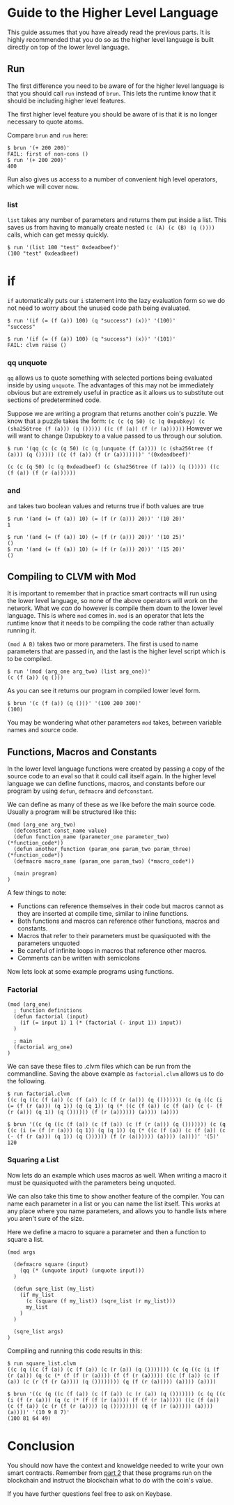 # Guide to the Higher Level Language

This guide assumes that you have already read the previous parts.
It is highly recommended that you do so as the higher level language is built directly on top of the lower level language.

## Run

The first difference you need to be aware of for the higher level language is that you should call `run` instead of `brun`.
This lets the runtime know that it should be including higher level features.

The first higher level feature you should be aware of is that it is no longer necessary to quote atoms.

Compare `brun` and `run` here:
```
$ brun '(+ 200 200)'
FAIL: first of non-cons ()
$ run '(+ 200 200)'
400
```

Run also gives us access to a number of convenient high level operators, which we will cover now.

### list

`list` takes any number of parameters and returns them put inside a list.
This saves us from having to manually create nested `(c (A) (c (B) (q ())))` calls, which can get messy quickly.

```
$ run '(list 100 "test" 0xdeadbeef)'
(100 "test" 0xdeadbeef)
```

# if

`if` automatically puts our `i` statement into the lazy evaluation form so we do not need to worry about the unused code path being evaluated.

```
$ run '(if (= (f (a)) 100) (q "success") (x))' '(100)'
"success"

$ run '(if (= (f (a)) 100) (q "success") (x))' '(101)'
FAIL: clvm raise ()
```

### qq unquote

`qq` allows us to quote something with selected portions being evaluated inside by using `unquote`.
The advantages of this may not be immediately obvious but are extremely useful in practice as it allows us to substitute out sections of predetermined code.

Suppose we are writing a program that returns another coin's puzzle.
We know that a puzzle takes the form: `(c (c (q 50) (c (q 0xpubkey) (c (sha256tree (f (a))) (q ())))) ((c (f (a)) (f (r (a))))))`
However we will want to change 0xpubkey to a value passed to us through our solution.

```
$ run '(qq (c (c (q 50) (c (q (unquote (f (a)))) (c (sha256tree (f (a))) (q ())))) ((c (f (a)) (f (r (a)))))))' '(0xdeadbeef)'

(c (c (q 50) (c (q 0xdeadbeef) (c (sha256tree (f (a))) (q ())))) ((c (f (a)) (f (r (a))))))
```

### and

`and` takes two boolean values and returns true if both values are true

```
$ run '(and (= (f (a)) 10) (= (f (r (a))) 20))' '(10 20)'
1

$ run '(and (= (f (a)) 10) (= (f (r (a))) 20))' '(10 25)'
()
$ run '(and (= (f (a)) 10) (= (f (r (a))) 20))' '(15 20)'
()

```

## Compiling to CLVM with Mod

It is important to remember that in practice smart contracts will run using the lower level language, so none of the above operators will work on the network.
What we *can* do however is compile them down to the lower level language.
This is where `mod` comes in.
`mod` is an operator that lets the runtime know that it needs to be compiling the code rather than actually running it.

`(mod A B)` takes two or more parameters. The first is used to name parameters that are passed in, and the last is the higher level script which is to be compiled.

```
$ run '(mod (arg_one arg_two) (list arg_one))'
(c (f (a)) (q ()))
```
As you can see it returns our program in compiled lower level form.
```
$ brun '(c (f (a)) (q ()))' '(100 200 300)'
(100)
```

You may be wondering what other parameters `mod` takes, between variable names and source code.

## Functions, Macros and Constants

In the lower level language functions were created by passing a copy of the source code to an eval so that it could call itself again.
In the higher level language we can define functions, macros, and constants before our program by using `defun`, `defmacro` and `defconstant`.

We can define as many of these as we like before the main source code.
Usually a program will be structured like this:

```
(mod (arg_one arg_two)
  (defconstant const_name value)
  (defun function_name (parameter_one parameter_two) (*function_code*))
  (defun another_function (param_one param_two param_three) (*function_code*))
  (defmacro macro_name (param_one param_two) (*macro_code*))

  (main program)
)
```

A few things to note:
- Functions can reference themselves in their code but macros cannot as they are inserted at compile time, similar to inline functions.
- Both functions and macros can reference other functions, macros and constants.
- Macros that refer to their parameters must be quasiquoted with the parameters unquoted
- Be careful of infinite loops in macros that reference other macros.
- Comments can be written with semicolons

Now lets look at some example programs using functions.

### Factorial

```
(mod (arg_one)
  ; function definitions
  (defun factorial (input)
    (if (= input 1) 1 (* (factorial (- input 1)) input))
  )

  ; main
  (factorial arg_one)
)
```
We can save these files to .clvm files which can be run from the commandline.
Saving the above example as `factorial.clvm` allows us to do the following.
```
$ run factorial.clvm
((c (q ((c (f (a)) (c (f (a)) (c (f (r (a))) (q ())))))) (c (q ((c (i (= (f (r (a))) (q 1)) (q (q 1)) (q (* ((c (f (a)) (c (f (a)) (c (- (f (r (a))) (q 1)) (q ()))))) (f (r (a)))))) (a)))) (a))))

$ brun '((c (q ((c (f (a)) (c (f (a)) (c (f (r (a))) (q ())))))) (c (q ((c (i (= (f (r (a))) (q 1)) (q (q 1)) (q (* ((c (f (a)) (c (f (a)) (c (- (f (r (a))) (q 1)) (q ()))))) (f (r (a)))))) (a)))) (a))))' '(5)'
120
```

### Squaring a List

Now lets do an example which uses macros as well.
When writing a macro it must be quasiquoted with the parameters being unquoted.

We can also take this time to show another feature of the compiler.
You can name each parameter in a list or you can name the list itself.
This works at any place where you name parameters, and allows you to handle lists where you aren't sure of the size.

Here we define a macro to square a parameter and then a function to square a list.

```
(mod args

  (defmacro square (input)
    (qq (* (unquote input) (unquote input)))
  )

  (defun sqre_list (my_list)
    (if my_list
      (c (square (f my_list)) (sqre_list (r my_list)))
      my_list
    )
  )

  (sqre_list args)
)
```

Compiling and running this code results in this:
```
$ run square_list.clvm
((c (q ((c (f (a)) (c (f (a)) (c (r (a)) (q ())))))) (c (q ((c (i (f (r (a))) (q (c (* (f (f (r (a)))) (f (f (r (a))))) ((c (f (a)) (c (f (a)) (c (r (f (r (a)))) (q ()))))))) (q (f (r (a))))) (a)))) (a))))

$ brun '((c (q ((c (f (a)) (c (f (a)) (c (r (a)) (q ())))))) (c (q ((c (i (f (r (a))) (q (c (* (f (f (r (a)))) (f (f (r (a))))) ((c (f (a)) (c (f (a)) (c (r (f (r (a)))) (q ()))))))) (q (f (r (a))))) (a)))) (a))))' '(10 9 8 7)'
(100 81 64 49)
```

# Conclusion

You should now have the context and knoweldge needed to write your own smart contracts.
Remember from [part 2](./part2_transactions) that these programs run on the blockchain and instruct the blockchain what to do with the coin's value.

If you have further questions feel free to ask on Keybase.
